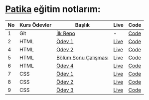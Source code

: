 # [Patika](https://app.patika.dev/paths) eğitim notlarım:

| No  | Kurs Ödevler | Başlık                                                                  | Live                                                      | Code                                                                 |
| --- | ------------ | ----------------------------------------------------------------------- | --------------------------------------------------------- | -------------------------------------------------------------------- |
| 1   | Git          | [İlk Repo](https://app.patika.dev/courses/git/odev1)                    | -                                                         | [Code](https://github.com/ulascan54/patika-edu/tree/main/homework-1) |
| 2   | HTML         | [Ödev 1](https://app.patika.dev/courses/html/odev1)                     | [Live](https://ulascan54.github.io/patika-edu/html/hw-1/) | [Code](https://github.com/ulascan54/patika-edu/tree/main/html/hw-1)  |
| 4   | HTML         | [Ödev 2](https://app.patika.dev/courses/html/odev2)                     | [Live](https://ulascan54.github.io/patika-edu/html/hw-2/) | [Code](https://github.com/ulascan54/patika-edu/tree/main/html/hw-2)  |
| 5   | HTML         | [Bölüm Sonu Çalışması](https://app.patika.dev/courses/html/bolum-sonu2) | [Live](https://ulascan54.github.io/patika-edu/html/hw-3/) | [Code](https://github.com/ulascan54/patika-edu/tree/main/html/hw-3)  |
| 6   | HTML         | [Ödev 4](https://app.patika.dev/courses/html/odev3)                     | [Live](https://ulascan54.github.io/patika-edu/html/hw-4/) | [Code](https://github.com/ulascan54/patika-edu/tree/main/html/hw-4)  |
| 7   | CSS          | [Ödev 1](https://app.patika.dev/courses/css/odev1)                      | [Live](https://ulascan54.github.io/patika-edu/css/1-hw/)  | [Code](https://github.com/ulascan54/patika-edu/tree/main/css/1-hw)   |
| 8   | CSS          | [Ödev 2](https://app.patika.dev/courses/css/odev2)                      | [Live](https://ulascan54.github.io/patika-edu/css/2-hw/)  | [Code](https://github.com/ulascan54/patika-edu/tree/main/css/2-hw)   |
| 9   | CSS          | [Ödev 3](https://app.patika.dev/courses/css/odev3)                      | [Live](https://ulascan54.github.io/patika-edu/css/3-hw/)  | [Code](https://github.com/ulascan54/patika-edu/tree/main/css/3-hw)   |

